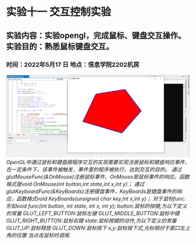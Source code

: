 # 实验十一 交互控制实验
## 实验内容：实验opengl，完成鼠标、键盘交互操作。 实验目的：熟悉鼠标键盘交互。 
### 时间：2022年5月17 日  地点：信息学院2202机房





![image](https://github.com/Polaris1491319352/Graphics/blob/main/image/work5_2.jpg)  
_OpenGL中通过鼠标和键盘跟程序交互的实现需要实现注册鼠标和键盘响应事件，在一定条件下，该事件被触发，事件里的程序被执行，达到交互的目的。
通过glutMouseFunc(&OnMouse)注册鼠标事件，OnMouse是鼠标事件的响应，函数格式是void OnMouse(int button,int state,int x,int y)；
通过glutKeyboardFunc(&KeyBoards)注册键盘事件，KeyBoards是键盘事件的响应，函数格式void KeyBoards(unsigned char key,int x,int y)；
对于鼠标func:形如void func(int button, int state, int x, int y);
button:鼠标的按键,为以下定义的常量 
  GLUT_LEFT_BUTTON:鼠标左键 
  GLUT_MIDDLE_BUTTON:鼠标中键 
  GLUT_RIGHT_BUTTON:鼠标右键 
state:鼠标按键的动作,为以下定义的常量 
  GLUT_UP:鼠标释放 
  GLUT_DOWN:鼠标按下 
x,y:鼠标按下式,光标相对于窗口左上角的位置
当点击鼠标时调用._
